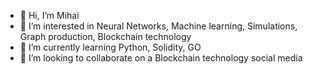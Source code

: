 - 👋 Hi, I’m Mihai
- 👀 I’m interested in Neural Networks, Machine learning, Simulations, Graph production, Blockchain technology
- 🌱 I’m currently learning Python, Solidity, GO
- 💞️ I’m looking to collaborate on a Blockchain technology social media 

